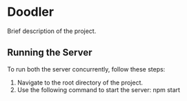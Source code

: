 # Doodler

Brief description of the project.

## Running the Server

To run both the server concurrently, follow these steps:

1. Navigate to the root directory of the project.
2. Use the following command to start the server:
   npm start
